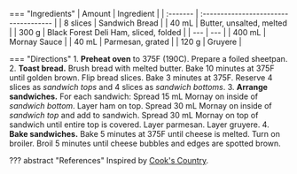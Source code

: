 === "Ingredients"
    | Amount   | Ingredient                            |
    | :------- | :------------------------------------ |
    | 8 slices | Sandwich Bread                        |
    | 40 mL    | Butter, unsalted, melted              |
    | 300 g    | Black Forest Deli Ham, sliced, folded |
    | ---      | ---                                   |
    | 400 mL   | Mornay Sauce                          |
    | 40 mL    | Parmesan, grated                      |
    | 120 g    | Gruyere                               |

=== "Directions"
    1. **Preheat oven** to 375F (190C). Prepare a foiled sheetpan.
    2. **Toast bread.** Brush bread with melted butter. Bake 10 minutes at 375F until golden brown. Flip bread slices. Bake 3 minutes at 375F. Reserve 4 slices as *sandwich tops* and 4 slices as *sandwich bottoms*.
    3. **Arrange sandwiches.** For each sandwich: Spread 15 mL Mornay on inside of *sandwich bottom*. Layer ham on top. Spread 30 mL Mornay on inside of *sandwich top* and add to sandwich. Spread 30 mL Mornay on top of sandwich until entire top is covered. Layer parmesan. Layer gruyere.
    4. **Bake sandwiches.** Bake 5 minutes at 375F until cheese is melted. Turn on broiler. Broil 5 minutes until cheese bubbles and edges are spotted brown.

??? abstract "References"
    Inspired by [Cook's Country](https://www.cookscountry.com/recipes/11134-croque-monsieur).
